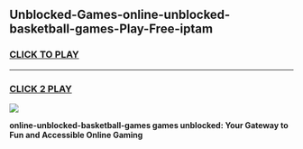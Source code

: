 
## Unblocked-Games-online-unblocked-basketball-games-Play-Free-iptam
<h3>
<a href="https://premium76.site?title=online-unblocked-basketball-games&ref=17A">CLICK TO PLAY</a></h3>
<hr>

<h3>
<a href="https://premium76.site?title=online-unblocked-basketball-games&ref=17A">CLICK 2 PLAY</a>
  
</h3>

<a href="https://premium76.site?title=online-unblocked-basketball-games&ref=17A"><img src="https://clearcache.store/games.png"></a>


**online-unblocked-basketball-games games unblocked: Your Gateway to Fun and Accessible Online Gaming**
